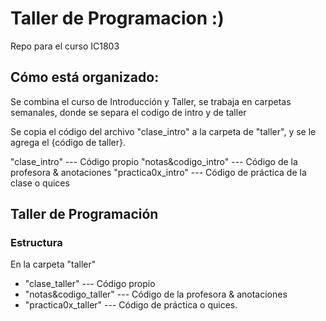 # Taller de Programacion :)
Repo para el curso IC1803
## Cómo está organizado:

Se combina el curso de Introducción y Taller, se trabaja en carpetas semanales, donde se separa el codigo de intro y de taller

Se copia el código del archivo "clase_intro" a la carpeta de "taller", y se le agrega el {código de taller}.

"clase_intro" --- Código propio
"notas&codigo_intro" --- Código de la profesora & anotaciones
"practica0x_intro" --- Código de práctica de la clase o quices

## Taller de Programación
### Estructura
En la carpeta "taller" 
- "clase_taller" --- Código propio
- "notas&codigo_taller" --- Código de la profesora & anotaciones
- "practica0x_taller" --- Código de práctica o quices.
